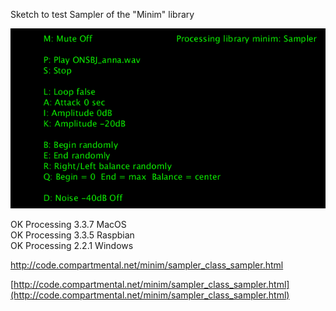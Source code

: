 Sketch to test Sampler of the "Minim" library

![AudioSampler3datafolderP3](AudioSampler3datafolderP3.png)

OK Processing 3.3.7 MacOS  
OK Processing 3.3.5 Raspbian  
OK Processing 2.2.1 Windows  

http://code.compartmental.net/minim/sampler_class_sampler.html

[http://code.compartmental.net/minim/sampler_class_sampler.html](http://code.compartmental.net/minim/sampler_class_sampler.html)
